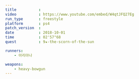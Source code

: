 ```yaml
---
title          :
video          : https://www.youtube.com/embed/W4qtJFQ27Eg
run_type       : freestyle
platform       : ps4
patch_version  : 
date           : 2018-10-01
time           : 02'57"68
quest          : 9★-the-scorn-of-the-sun

runners:
    - 아리아나

weapons:
    - heavy-bowgun
---
```

